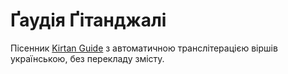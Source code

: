 # Ґаудія Ґітанджалі

Пісенник [Kirtan Guide](https://github.com/scsm-ua/kirtan-guide-en) з автоматичною транслітерацією віршів українською, без перекладу змісту.
